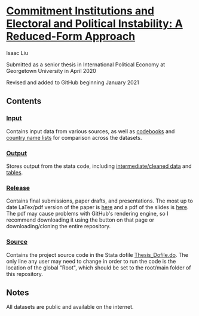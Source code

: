 # [Commitment Institutions and Electoral and Political Instability: A Reduced-Form Approach](Release/Paper/Liu-%20Commitment%20Institutions%20and%20Instability.pdf)

Isaac Liu

Submitted as a senior thesis in International Political Economy at Georgetown University in April 2020

Revised and added to GitHub beginning January 2021

## Contents

### [Input](Input)

Contains input data from various sources, as well as [codebooks](Input/Codebooks) and [country name lists](Input/Country_Name_Lists) for comparison across the datasets.

### [Output]()

Stores output from the stata code, including [intermediate/cleaned data](Output/Intermediate_Data) and [tables](Output/Tables).

### [Release](Release)

Contains final submissions, paper drafts, and presentations. The most up to date LaTex/pdf version of the paper is [here](Release/Paper/Liu-%20Commitment%20Institutions%20and%20Instability.pdf) and a pdf of the slides is [here](Release/Presentation/Thesis%20Presentation.pdf). The pdf may cause problems with GitHub's rendering engine, so I recommend downloading it using the button on that page or downloading/cloning the entire repository.

### [Source](Source)

Contains the project source code in the Stata dofile [Thesis_Dofile.do](Source/Thesis_Dofile.do). The only line any user may need to change in order to run the code is the location of the global "Root", which should be set to the root/main folder of this repository.

## Notes

All datasets are public and available on the internet.
